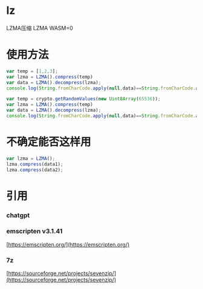 # lz
LZMA压缩
LZMA WASM=0
# 使用方法
```javascript
var temp = [1,2,3];
var lzma = LZMA().compress(temp)
var data = LZMA().decompress(lzma);
console.log(String.fromCharCode.apply(null,data)==String.fromCharCode.apply(null,temp)) // true

var temp = crypto.getRandomValues(new Uint8Array(65536));
var lzma = LZMA().compress(temp)
var data = LZMA().decompress(lzma);
console.log(String.fromCharCode.apply(null,data)==String.fromCharCode.apply(null,temp)) // true
```
# 不确定能否这样用
```javascript
var lzma = LZMA();
lzma.compress(data1);
lzma.compress(data2);
```
# 引用
### chatgpt
### emscripten v3.1.41 
[https://emscripten.org/](https://emscripten.org/)
### 7z
[https://sourceforge.net/projects/sevenzip/](https://sourceforge.net/projects/sevenzip/)


